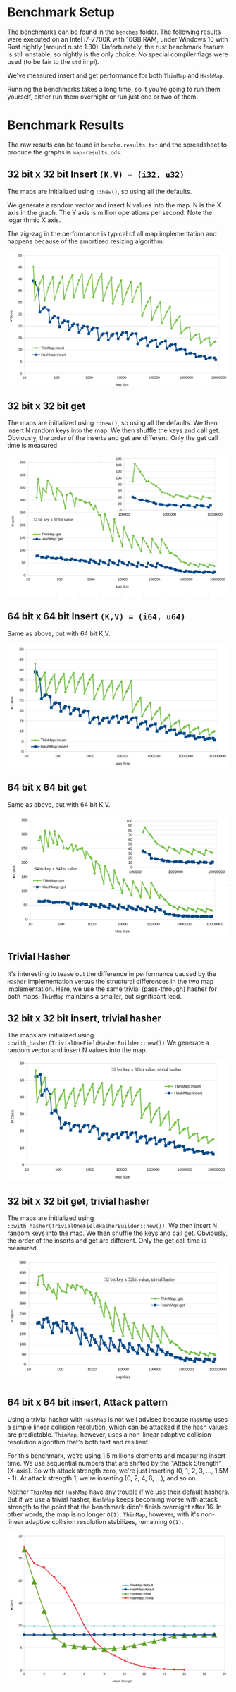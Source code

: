# Benchmark Setup

The benchmarks can be found in the `benches` folder. The following results were executed on
an Intel i7-7700K with 16GB RAM, under Windows 10 with Rust nightly (around rustc 1.30). Unfortunately,
the rust benchmark feature is still unstable, so nightly is the only choice. No special compiler flags
were used (to be fair to the `std` impl).

We've measured insert and get performance for both `ThinMap` and `HashMap`.

Running the benchmarks takes a long time, so it you're going
to run them yourself, either run them overnight or run just one or two of them.

# Benchmark Results
The raw results can be found in `benchm.results.txt` and the spreadsheet to produce the graphs is
`map-results.ods`.

## 32 bit x 32 bit Insert `(K,V) = (i32, u32)`

The maps are initialized using `::new()`, so using all the defaults.

We generate a random vector and insert N values into the map. N is the X axis in the graph.
The Y axis is million operations per second. Note the logarithmic X axis.

The zig-zag in the performance is typical of all map implementation and happens because of
the amortized resizing algorithm.

![32 bit x 32 bit Insert](./map32-insert-rnd.png)

## 32 bit x 32 bit get

The maps are initialized using `::new()`, so using all the defaults. We then insert N random keys
into the map. We then shuffle the keys and call get. Obviously, the order of the inserts and get are
different. Only the get call time is measured.

![32 bit x 32 bit get](./map32-get-rnd.png)

## 64 bit x 64 bit Insert `(K,V) = (i64, u64)`

Same as above, but with 64 bit K,V.

![64 bit x 64 bit Insert](./map64-insert-rnd.png)

## 64 bit x 64 bit get

Same as above, but with 64 bit K,V.

![64 bit x 64 bit get](./map64-get-rnd.png)

## Trivial Hasher
It's interesting to tease out the difference in performance caused by the `Hasher` implementation
versus the structural differences in the two map implementation. Here, we use the same trivial (pass-through)
hasher for both maps. `ThinMap` maintains a smaller, but significant lead.

## 32 bit x 32 bit insert, trivial hasher

The maps are initialized using `::with_hasher(TrivialOneFieldHasherBuilder::new())`
We generate a random vector and insert N values into the map.

![32 bit x 32 bit Insert with Trivial hasher](./map32-trivial-insert.png)

## 32 bit x 32 bit get, trivial hasher

The maps are initialized using `::with_hasher(TrivialOneFieldHasherBuilder::new())`. We then insert N random keys
into the map. We then shuffle the keys and call get. Obviously, the order of the inserts and get are
different. Only the get call time is measured.

![32 bit x 32 bit get with Trivial hasher](./map32-trivial-get.png)

## 64 bit x 64 bit insert, Attack pattern

Using a trivial hasher with `HashMap` is not well advised because `HashMap` uses a simple linear collision resolution,
which can be attacked if the hash values are predictable. `ThinMap`, however, uses a non-linear adaptive collision resolution
algorithm that's both fast and resilient.

For this benchmark, we're using 1.5 millions elements and measuring insert time. We use sequential numbers that are shifted
by the "Attack Strength" (X-axis). So with attack strength zero, we're just inserting (0, 1, 2, 3, ..., 1.5M - 1). At attack
strength 1, we're inserting (0, 2, 4, 6, ...), and so on.

Neither `ThinMap` nor `HashMap` have any trouble if we use their default hashers. But if we use a trivial hasher, `HashMap`
keeps becoming worse with attack strength to the point that the benchmark didn't finish overnight after 16. In other
words, the map is no longer `O(1)`. `ThinMap`,
however, with it's non-linear adaptive collision resolution stabilizes, remaining `O(1)`.

![64 bit x 64 bit Insert with Attack pattern](./map64-attack.png)
